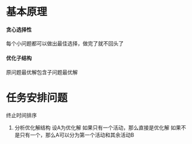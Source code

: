 # 基本原理
#### 贪心选择性
每个小问题都可以做出最佳选择，做完了就不回头了
#### 优化子结构
原问题最优解包含子问题最优解
# 任务安排问题
终止时间排序
1. 分析优化解结构
   设A为优化解
   如果只有一个活动，那么直接是优化解
   如果不是只有一个，那么A可以分为第一个活动和其余活动B